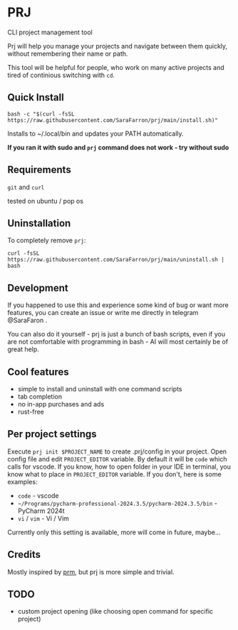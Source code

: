 # PRJ
CLI project management tool

Prj will help you manage your projects and navigate between them quickly, without remembering their name or path.

This tool will be helpful for people, who work on many active projects and tired of continious switching with `cd`.

## Quick Install

```shell
bash -c "$(curl -fsSL https://raw.githubusercontent.com/SaraFarron/prj/main/install.sh)"
```
Installs to ~/.local/bin and updates your PATH automatically.

**If you ran it with sudo and `prj` command does not work - try without sudo**

## Requirements
`git` and `curl`

tested on ubuntu / pop os

## Uninstallation

To completely remove `prj`:

```shell
curl -fsSL https://raw.githubusercontent.com/SaraFarron/prj/main/uninstall.sh | bash
```

## Development

If you happened to use this and experience some kind of bug or want more features, you can create an issue or write me directly in telegram @SaraFaron .

You can also do it yourself - prj is just a bunch of bash scripts, even if you are not comfortable with programming in bash - AI will most certainly be of great help.

## Cool features
* simple to install and uninstall with one command scripts
* tab completion
* no in-app purchases and ads
* rust-free

## Per project settings
Execute `prj init $PROJECT_NAME` to create .prj/config in your project.
Open config file and edit `PROJECT_EDITOR` variable. By default it will be `code` which calls for vscode.
If you know, how to open folder in your IDE in terminal, you know what to place in `PROJECT_EDITOR` variable.
If you don't, here is some examples:
* `code` - vscode
* `~/Programs/pycharm-professional-2024.3.5/pycharm-2024.3.5/bin` - PyCharm 2024t
* `vi` / `vim` - Vi / Vim

Currently only this setting is available, more will come in future, maybe...

## Credits

Mostly inspired by [prm](https://github.com/EivindArvesen/prm), but prj is more simple and trivial.

## TODO

* custom project opening (like choosing open command for specific project)
